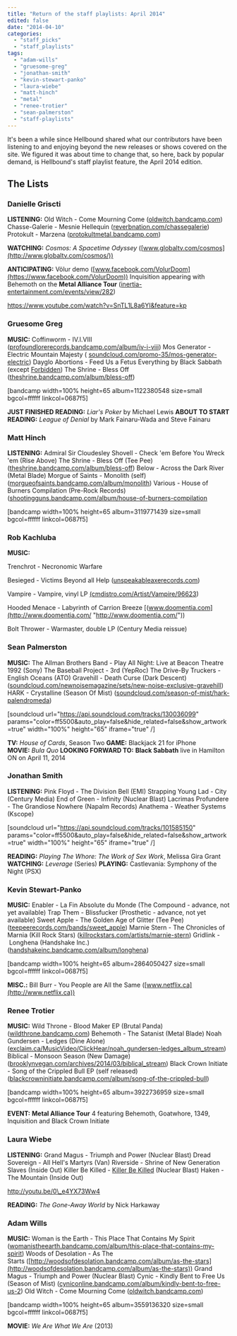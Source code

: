 ```yaml
---
title: "Return of the staff playlists: April 2014"
edited: false
date: "2014-04-10"
categories:
  - "staff_picks"
  - "staff_playlists"
tags:
  - "adam-wills"
  - "gruesome-greg"
  - "jonathan-smith"
  - "kevin-stewart-panko"
  - "laura-wiebe"
  - "matt-hinch"
  - "metal"
  - "renee-trotier"
  - "sean-palmerston"
  - "staff-playlists"
---
```


It's been a while since Hellbound shared what our contributors have been listening to and enjoying beyond the new releases or shows covered on the site. We figured it was about time to change that, so here, back by popular demand, is Hellbound's staff playlist feature, the April 2014 edition.

## The Lists

### Danielle Griscti

**LISTENING:** Old Witch - Come Mourning Come ([oldwitch.bandcamp.com](http://oldwitch.bandcamp.com/)) Chasse-Galerie - Mesnie Hellequin ([reverbnation.com/chassegalerie](http://www.reverbnation.com/chassegalerie)) Protokult - Marzena ([protokultmetal.bandcamp.com](http://protokultmetal.bandcamp.com/))

**WATCHING:** _Cosmos: A Spacetime Odyssey_ ([www.globaltv.com/cosmos](http://www.globaltv.com/cosmos/))

**ANTICIPATING:** Völur demo ([www.facebook.com/VolurDoom](https://www.facebook.com/VolurDoom)) Inquisition appearing with Behemoth on the **Metal Alliance Tour** ([inertia-entertainment.com/events/view/282](http://inertia-entertainment.com/events/view/282))

https://www.youtube.com/watch?v=SnTL1L8a6YI&feature=kp

### Gruesome Greg

**MUSIC:** Coffinworm - IV.I.VIII ([profoundlorerecords.bandcamp.com/album/iv-i-viii](https://profoundlorerecords.bandcamp.com/album/iv-i-viii)) Mos Generator - Electric Mountain Majesty ( [soundcloud.com/promo-35/mos-generator-electric](https://soundcloud.com/promo-35/mos-generator-electric)) Dayglo Abortions - Feed Us a Fetus Everything by Black Sabbath (except [Forbidden](https://www.youtube.com/watch?v=giP0_Y5r9wU)) The Shrine - Bless Off ([theshrine.bandcamp.com/album/bless-off](http://theshrine.bandcamp.com/album/bless-off))

\[bandcamp width=100% height=65 album=1122380548 size=small bgcol=ffffff linkcol=0687f5\]

**JUST FINISHED READING:** _Liar's Poker_ by Michael Lewis **ABOUT TO START READING:** _League of Denial_ by Mark Fainaru-Wada and Steve Fainaru

### Matt Hinch

****LISTENING**:** Admiral Sir Cloudesley Shovell - Check 'em Before You Wreck 'em (Rise Above) The Shrine - Bless Off (Tee Pee) ([theshrine.bandcamp.com/album/bless-off](http://theshrine.bandcamp.com/album/bless-off)) Below - Across the Dark River (Metal Blade) Morgue of Saints - Monolith (self) ([morgueofsaints.bandcamp.com/album/monolith](http://morgueofsaints.bandcamp.com/album/monolith)) Various - House of Burners Compilation (Pre-Rock Records) ([shootingguns.bandcamp.com/album/house-of-burners-compilation](http://shootingguns.bandcamp.com/album/house-of-burners-compilation)

\[bandcamp width=100% height=65 album=3119771439 size=small bgcol=ffffff linkcol=0687f5\]

### Rob Kachluba

****MUSIC**:**

Trenchrot - Necronomic Warfare

Besieged - Victims Beyond all Help ([unspeakableaxerecords.com](http://unspeakableaxerecords.com/purchase.html "http://unspeakableaxerecords.com/purchase.html"))

Vampire - Vampire, vinyl LP [(cmdistro.com/Artist/Vampire/96623](http://www.cmdistro.com/Artist/Vampire/96623 "http://www.cmdistro.com/Artist/Vampire/96623"))

Hooded Menace - Labyrinth of Carrion Breeze [(www.doomentia.com](http://www.doomentia.com/ "http://www.doomentia.com/"))

Bolt Thrower - Warmaster, double LP (Century Media reissue)

### Sean Palmerston

****MUSIC**:** The Allman Brothers Band - Play All Night: Live at Beacon Theatre 1992 (Sony) The Baseball Project - 3rd (YepRoc) The Drive-By Truckers - English Oceans (ATO) Gravehill - Death Curse (Dark Descent) ([soundcloud.com/newnoisemagazine/sets/new-noise-exclusive-gravehill](https://soundcloud.com/newnoisemagazine/sets/new-noise-exclusive-gravehill/)) HARK - Crystalline (Season Of Mist) ([soundcloud.com/season-of-mist/hark-palendromeda](https://soundcloud.com/season-of-mist/hark-palendromeda))

\[soundcloud url="https://api.soundcloud.com/tracks/130036099" params="color=ff5500&auto\_play=false&hide\_related=false&show\_artwork=true" width="100%" height="65" iframe="true" /\]

**TV:** _House of Cards_, Season Two **GAME:** Blackjack 21 for iPhone **MOVIE:** _Bula Quo_ **LOOKING FORWARD TO:** **Black Sabbath** live in Hamilton ON on April 11, 2014

### Jonathan Smith

****LISTENING**:** Pink Floyd - The Division Bell (EMI) Strapping Young Lad - City (Century Media) End of Green - Infinity (Nuclear Blast) Lacrimas Profundere - The Grandiose Nowhere (Napalm Records) Anathema - Weather Systems (Kscope)

\[soundcloud url="https://api.soundcloud.com/tracks/101585150" params="color=ff5500&auto\_play=false&hide\_related=false&show\_artwork=true" width="100%" height="65" iframe="true" /\]

****READING**:** _Playing The Whore: The Work of Sex Work_, Melissa Gira Grant ****WATCHING**:** _Leverage_ (Series) **PLAYING:** Castlevania: Symphony of the Night (PSX)

### Kevin Stewart-Panko

****MUSIC**:** Enabler - La Fin Absolute du Monde (The Compound - advance, not yet available) Trap Them - Blissfucker (Prosthetic - advance, not yet available) Sweet Apple - The Golden Age of Glitter (Tee Pee) ([teepeerecords.com/bands/sweet\_apple](http://teepeerecords.com/bands/sweet_apple/index.php)) Marnie Stern - The Chronicles of Marnia (Kill Rock Stars) ([killrockstars.com/artists/marnie-stern](http://www.killrockstars.com/artists/marnie-stern)) Gridlink - Longhena (Handshake Inc.) ([handshakeinc.bandcamp.com/album/longhena](https://handshakeinc.bandcamp.com/album/longhena))

\[bandcamp width=100% height=65 album=2864050427 size=small bgcol=ffffff linkcol=0687f5\]

**MISC.:** Bill Burr - You People are All the Same ([www.netflix.ca](http://www.netflix.ca))

### Renee Trotier

****MUSIC**:** Wild Throne - Blood Maker EP (Brutal Panda) ([wildthrone.bandcamp.com](http://wildthrone.bandcamp.com/)) Behemoth - The Satanist (Metal Blade) Noah Gundersen - Ledges (Dine Alone) ([exclaim.ca/MusicVideo/ClickHear/noah\_gundersen-ledges\_album\_stream](http://exclaim.ca/MusicVideo/ClickHear/noah_gundersen-ledges_album_stream)) Biblical - Monsoon Season (New Damage) ([brooklynvegan.com/archives/2014/03/biblical\_stream](http://www.brooklynvegan.com/archives/2014/03/biblical_stream.html)) Black Crown Initiate - Song of the Crippled Bull EP (self released) ([blackcrowninitiate.bandcamp.com/album/song-of-the-crippled-bull](http://blackcrowninitiate.bandcamp.com/album/song-of-the-crippled-bull))

\[bandcamp width=100% height=65 album=3922736959 size=small bgcol=ffffff linkcol=0687f5\]

**EVENT:** **Metal Alliance Tour** 4 featuring Behemoth, Goatwhore, 1349, Inquisition and Black Crown Initiate

### Laura Wiebe

****LISTENING**:** Grand Magus - Triumph and Power (Nuclear Blast) Dread Sovereign - All Hell's Martyrs (Van) Riverside - Shrine of New Generation Slaves (Inside Out) Killer Be Killed - [Killer Be Killed](http://youtu.be/eJE_V3QACRk) (Nuclear Blast) Haken - The Mountain (Inside Out)

http://youtu.be/0\_e4YX73Ww4

****READING**:** _The Gone-Away World_ by Nick Harkaway

### Adam Wills

**MUSIC:** Woman is the Earth - This Place That Contains My Spirit ([womanistheearth.bandcamp.com/album/this-place-that-contains-my-spirit](http://womanistheearth.bandcamp.com/album/this-place-that-contains-my-spirit)) Woods of Desolation - As The Starts ([http://woodsofdesolation.bandcamp.com/album/as-the-stars](http://woodsofdesolation.bandcamp.com/album/as-the-stars)) Grand Magus - Triumph and Power (Nuclear Blast) Cynic - Kindly Bent to Free Us (Season of Mist) ([cyniconline.bandcamp.com/album/kindly-bent-to-free-us-2](https://cyniconline.bandcamp.com/album/kindly-bent-to-free-us-2)) Old Witch - Come Mourning Come ([oldwitch.bandcamp.com](http://oldwitch.bandcamp.com/))

\[bandcamp width=100% height=65 album=3559136320 size=small bgcol=ffffff linkcol=0687f5\]

**MOVIE:** _We Are What We Are_ (2013)

